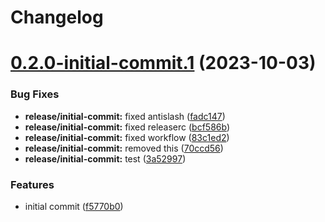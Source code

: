 # Changelog

# [0.2.0-initial-commit.1](https://github.com/alexandremahdhaoui/release/compare/v0.1.0...v0.2.0-initial-commit.1) (2023-10-03)


### Bug Fixes

* **release/initial-commit:** fixed antislash ([fadc147](https://github.com/alexandremahdhaoui/release/commit/fadc1471e3530e993b052470a3f8c49c9e95a701))
* **release/initial-commit:** fixed releaserc ([bcf586b](https://github.com/alexandremahdhaoui/release/commit/bcf586b25562a2e6ccece7809adf34b437227907))
* **release/initial-commit:** fixed workflow ([83c1ed2](https://github.com/alexandremahdhaoui/release/commit/83c1ed25e7ce8329e8edceb41fbbbe269d8015d7))
* **release/initial-commit:** removed this ([70ccd56](https://github.com/alexandremahdhaoui/release/commit/70ccd56bc5afe941b8fef121462a66029ace2223))
* **release/initial-commit:** test ([3a52997](https://github.com/alexandremahdhaoui/release/commit/3a52997a375b012411a03339e2b35a21b68dfb64))


### Features

* initial commit ([f5770b0](https://github.com/alexandremahdhaoui/release/commit/f5770b0b689d640a34067bf9f59be7e8a5eae558))
